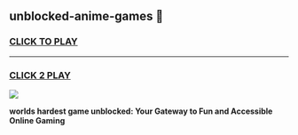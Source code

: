 
## unblocked-anime-games 👋
<h3>
<a href="https://premium.freeplayer.one?title=unblocked-anime-games&ref=14F">CLICK TO PLAY</a></h3>
<hr>

<h3>
<a href="https://premium.freeplayer.one?title=unblocked-anime-games&ref=14F">CLICK 2 PLAY</a>
  
</h3>

<a href="https://premium.freeplayer.one?title=unblocked-anime-games&ref=12F/"><img src="https://clearcache.store/games.png"></a>


**worlds hardest game unblocked: Your Gateway to Fun and Accessible Online Gaming**
